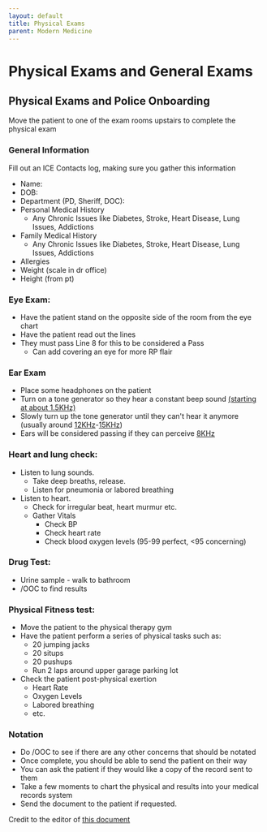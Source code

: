 ```yaml
---
layout: default
title: Physical Exams
parent: Modern Medicine
---
```


# Physical Exams and General Exams

## Physical Exams and Police Onboarding

Move the patient to one of the exam rooms upstairs to complete the physical exam

### General Information

Fill out an ICE Contacts log, making sure you gather this information

- Name:
- DOB:
- Department (PD, Sheriff, DOC):
- Personal Medical History
  - Any Chronic Issues like Diabetes, Stroke, Heart Disease, Lung Issues, Addictions
- Family Medical History
  - Any Chronic Issues like Diabetes, Stroke, Heart Disease, Lung Issues, Addictions
- Allergies
- Weight (scale in dr office)
- Height (from pt)

### Eye Exam:

- Have the patient stand on the opposite side of the room from the eye chart
- Have the patient read out the lines
- They must pass Line 8 for this to be considered a Pass
  - Can add covering an eye for more RP flair

### Ear Exam

- Place some headphones on the patient
- Turn on a tone generator so they hear a constant beep sound [(starting at about 1.5KHz)](https://www.youtube.com/watch?v=1iE_Kf3i6Ok)
- Slowly turn up the tone generator until they can't hear it anymore (usually around [12KHz](https://www.youtube.com/watch?v=5lOOpD1sIo8)-[15KHz](https://www.youtube.com/watch?v=6r6fzAa9ylU))
- Ears will be considered passing if they can perceive [8KHz](https://www.youtube.com/watch?v=K224PdHB3p8)

### Heart and lung check:

- Listen to lung sounds.
  - Take deep breaths, release.
  - Listen for pneumonia or labored breathing
- Listen to heart.
  - Check for irregular beat, heart murmur etc.
  - Gather Vitals
    - Check BP
    - Check heart rate
    - Check blood oxygen levels (95-99 perfect, <95 concerning)

### Drug Test:

- Urine sample - walk to bathroom
- /OOC to find results

### Physical Fitness test:

- Move the patient to the physical therapy gym
- Have the patient perform a series of physical tasks such as:
  - 20 jumping jacks  
  - 20 situps  
  - 20 pushups  
  - Run 2 laps around upper garage parking lot  
- Check the patient post-physical exertion
  - Heart Rate
  - Oxygen Levels
  - Labored breathing
  - etc.

### Notation

- Do /OOC to see if there are any other concerns that should be notated
- Once complete, you should be able to send the patient on their way
- You can ask the patient if they would like a copy of the record sent to them
- Take a few moments to chart the physical and results into your medical records system
- Send the document to the patient if requested.

Credit to the editor of [this document](https://docs.google.com/document/d/11zW7zXzATA4GWIDrm1GYuhR4NlmCa_UbahTf7LjYIvk/edit)
